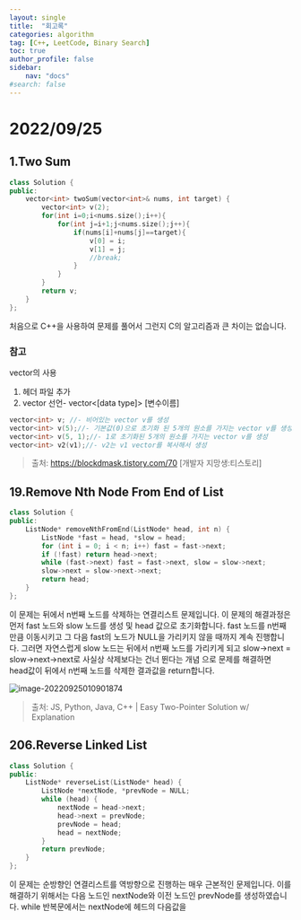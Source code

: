 ```yaml
---
layout: single
title:  "회고록"
categories: algorithm
tag: [C++, LeetCode, Binary Search]
toc: true
author_profile: false
sidebar:
    nav: "docs"
#search: false
---
```


# 2022/09/25

## 1.Two Sum

```cpp
class Solution {
public:
    vector<int> twoSum(vector<int>& nums, int target) {
        vector<int> v(2);
        for(int i=0;i<nums.size();i++){
            for(int j=i+1;j<nums.size();j++){
                if(nums[i]+nums[j]==target){
                    v[0] = i;
                    v[1] = j;
                    //break;           
                }
            }
        }
        return v;
    }
};
```
처음으로 C++을 사용하여 문제를 풀어서 그런지 C의 알고리즘과 큰 
차이는 없습니다. 

### 참고
vector의 사용 
1) <vector>헤더 파일 추가 
2) vector 선언- vector<[data type]> [변수이름] 
```c++
vector<int> v; //- 비어있는 vector v를 생성
vector<int> v(5);//- 기본값(0)으로 초기화 된 5개의 원소를 가지는 vector v를 생성
vector<int> v(5, 1);//- 1로 초기화된 5개의 원소를 가지는 vector v를 생성
vector<int> v2(v1);//- v2는 v1 vector를 복사해서 생성
```
>출처: https://blockdmask.tistory.com/70 [개발자 지망생:티스토리]

## 19.Remove Nth Node From End of List

```cpp
class Solution {
public:
    ListNode* removeNthFromEnd(ListNode* head, int n) {
        ListNode *fast = head, *slow = head;
        for (int i = 0; i < n; i++) fast = fast->next;
        if (!fast) return head->next;
        while (fast->next) fast = fast->next, slow = slow->next;
        slow->next = slow->next->next;
        return head;
    }
};
```
이 문제는 뒤에서 n번째 노드를 삭제하는 연결리스트 문제입니다. 이 문제의 
해결과정은 먼저 fast 노드와 slow 노드를 생성 및 head 값으로 초기화합니다. 
fast 노드를 n번째 만큼 이동시키고 그 다음 fast의 노드가 NULL을 가리키지 
않을 때까지 계속 진행합니다. 그러면 자연스럽게 slow 노드는 뒤에서 n번째 노드를 
가리키게 되고 slow->next = slow->next->next로 사실상 삭제보다는 건너 뛴다는 개념
으로 문제를 해결하면 head값이 뒤에서 n번째 노드를 삭제한 결과값을 return합니다. 

![image-20220925010901874](../images/2022-09-25-memoir3/image-20220925010901874.png)

>출처: JS, Python, Java, C++ | Easy Two-Pointer Solution w/ Explanation

## 206.Reverse Linked List

```cpp
class Solution {
public:
    ListNode* reverseList(ListNode* head) {
        ListNode *nextNode, *prevNode = NULL;
        while (head) {
            nextNode = head->next;
            head->next = prevNode;
            prevNode = head;
            head = nextNode;
        }
        return prevNode;
    }
};
```


이 문제는 순방향인 연결리스트를 역방향으로 진행하는 매우 근본적인 
문제입니다. 이를 해결하기 위해서는 다음 노드인 nextNode와 
이전 노드인 prevNode를 생성하였습니다. while 반복문에서는 
nextNode에 헤드의 다음값을 




